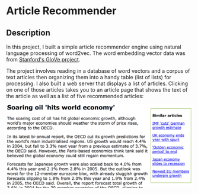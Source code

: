 # Article Recommender

## Description
In this project, I built a simple article recommender engine using natural language processing of word2vec. The word embedding vector data was from [Stanford's GloVe project](https://nlp.stanford.edu/projects/glove/).

The project involves reading in a database of word vectors and a corpus of text articles then organizing them into a handy table (list of lists) for processing. I also built a web server that displays a list of articles. Clicking on one of those articles takes you to an article page that shows the text of the article as well as a list of five recommended articles:


<p>
<img src="/article1.png" width="600">
</p>



